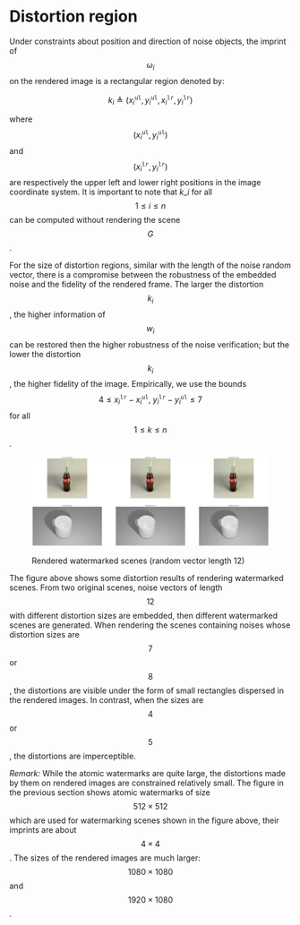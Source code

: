 # Distortion region

Under constraints about position and direction of noise objects, the imprint of $$\omega_i$$ on the rendered image is a rectangular region denoted by:

$$
k_i \triangleq \left(x_i^{\mathtt{ul}}, y_i^{\mathtt{ul}}, x_i^{\mathtt{lr}}, y_i^{\mathtt{lr}} \right)
$$

where $$\left(x_i^{\mathtt{ul}}, y_i^{\mathtt{ul}}\right)$$ and $$\left(x_i^{\mathtt{lr}}, y_i^{\mathtt{lr}}\right)$$ are respectively the upper left and lower right positions in the image coordinate system. It is important to note that $k\_i$ for all $$1 \leq i \leq n$$ can be computed without rendering the scene $$G$$.

For the size of distortion regions, similar with the length of the noise random vector, there is a compromise between the robustness of the embedded noise and the fidelity of the rendered frame. The larger the distortion $$k_i$$, the higher information of $$w_i$$ can be restored then the higher robustness of the noise verification; but the lower the distortion $$k_i$$, the higher fidelity of the image. Empirically, we use the bounds $$4 \leq x^{\mathtt{lr}}_{i} - x^{\mathtt{ul}}_{i},\ y^{\mathtt{lr}}_{i} - y^{\mathtt{ul}}_{i} \leq 7$$ for all $$1 \leq k \leq n$$.

<figure><img src="../../../.gitbook/assets/distorted_images.png" alt=""><figcaption><p>Rendered watermarked scenes (random vector length 12)</p></figcaption></figure>

The figure above shows some distortion results of rendering watermarked scenes. From two original scenes, noise vectors of length $$12$$ with different distortion sizes are embedded, then different watermarked scenes are generated. When rendering the scenes containing noises whose distortion sizes are $$7$$ or $$8$$, the distortions are visible under the form of small rectangles dispersed in the rendered images. In contrast, when the sizes are $$4$$ or $$5$$, the distortions are imperceptible.

_Remark:_ While the atomic watermarks are quite large, the distortions made by them on rendered images are constrained relatively small. The figure in the previous section shows atomic watermarks of size $$512 \times 512$$ which are used for watermarking scenes shown in the figure above, their imprints are about $$4 \times 4$$. The sizes of the rendered images are much larger: $$1080 \times 1080$$ and $$1920 \times 1080$$.
